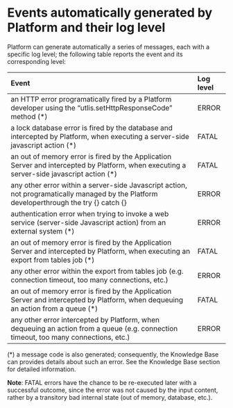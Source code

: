# **Events automatically generated by Platform and their log level**

Platform can generate automatically a series of messages, each with a specific log level; the following table reports the event and its corresponding level:



| **Event** | **Log level** |
| :--- | :--- |
| an HTTP error programatically fired by a Platform developer using the “utlis.setHttpResponseCode” method \(\*\) | ERROR   |
| a lock database error is fired by the database and intercepted by Platform, when executing a server-side javascript action \(\*\) | FATAL |
| an out of memory error is fired by the Application Server and intercepted by Platform, when executing a server-side javascript action \(\*\) | FATAL |
| any other error within a server-side Javascript action, not programatically managed by the Platform developerthrough the try {} catch {} | ERROR |
| authentication error when trying to invoke a web service \(server-side Javascript action\) from an external system \(\*\) | ERROR |
| an out of memory error is fired by the Application Server and intercepted by Platform, when executing an export from tables job \(\*\) | FATAL |
| any other error within the export from tables job \(e.g. connection timeout, too many connections, etc.\) | ERROR |
| an out of memory error is fired by the Application Server and intercepted by Platform, when dequeuing an action from a queue \(\*\) | FATAL |
| any other error intercepted by Platform, when dequeuing an action from a queue \(e.g. connection timeout, too many connections, etc.\) | ERROR |

  
\(\*\) a message code is also generated; consequently, the Knowledge Base can provides details about such an error. See the Knowledge Base section for detailed information.

  
**Note**: FATAL errors have the chance to be re-executed later with a successful outcome, since the error was not caused by the input content, rather by a transitory bad internal state \(out of memory, database, etc.\).

  


